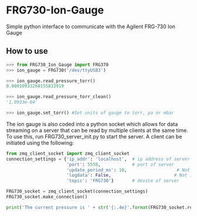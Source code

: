 # FRG730-Ion-Gauge
Simple python interface to communicate with the Agilent FRG-730 Ion Gauge

## How to use
```python
>>> from FRG730_Ion_Gauge import FRG370
>>> ion_gauge = FRG730('/dev/ttyUSB3') 

>>> ion_gauge.read_pressure_torr()
0.00010933268155833919

>>> ion_gauge.read_pressure_torr_clean()
'1.0933e-04'

>>> ion_gauge.set_torr() #Set units of gauge to torr, pa or mbar
```

The ion gauge is also coded into a python socket which allows for data streaming on a server that can be read by multiple clients at the same time. To use this, run FRG730_server_init.py to start the server. A client can be initiated using the following:

```python
from zmq_client_socket import zmq_client_socket
connection_settings = {'ip_addr': 'localhost',  # ip address of server
                       'port': 5558,            # port of server
                       'update_period_ms': 10,                   # Not implemented yet
                       'logdata': False,                        # Not implemented yet
                       'topic': 'FRG730'}       # device of server

FRG730_socket = zmq_client_socket(connection_settings)
FRG730_socket.make_connection()

print('The current pressure is ' + str('{:.4e}'.format(FRG730_socket.read_on_demand()[1]['pressure'])) + " torr")
```
